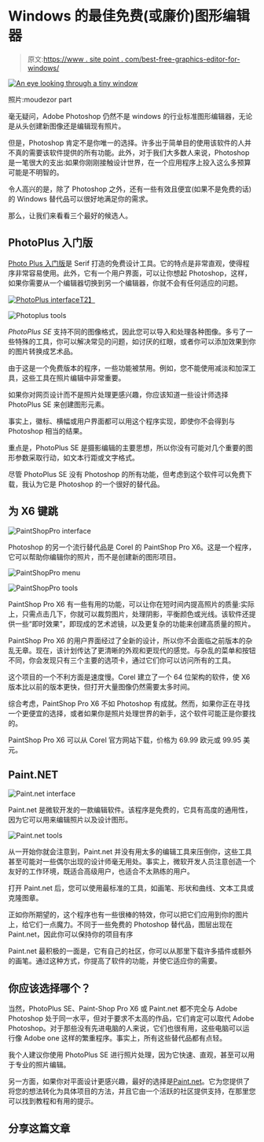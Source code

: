 # Windows 的最佳免费(或廉价)图形编辑器

> 原文:[https://www . site point . com/best-free-graphics-editor-for-windows/](https://www.sitepoint.com/best-free-graphics-editor-for-windows/)

[![An eye looking through a tiny window](../Images/1db52a5c5f63ba51bc2fc29184955f5c.png)](https://www.flickr.com/photos/cornuez/11656164395/)

照片:moudezor part

毫无疑问，Adobe Photoshop 仍然不是 windows 的行业标准图形编辑器，无论是从头创建新图像还是编辑现有照片。

但是，Photoshop 肯定不是你唯一的选择。许多出于简单目的使用该软件的人并不真的需要该软件提供的所有功能。此外，对于我们大多数人来说，Photoshop 是一笔很大的支出:如果你刚刚接触设计世界，在一个应用程序上投入这么多预算可能是不明智的。

令人高兴的是，除了 Photoshop 之外，还有一些有效且便宜(如果不是免费的话)的 Windows 替代品可以很好地满足你的需求。

那么，让我们来看看三个最好的候选人。

## PhotoPlus 入门版

[Photo Plus 入门版](http://www.serif.com/free-photo-editing-software/)是 Serif 打造的免费设计工具。它的特点是非常直观，使得程序非常容易使用。此外，它有一个用户界面，可以让你想起 Photoshop，这样，如果你需要从一个编辑器切换到另一个编辑器，你就不会有任何适应的问题。

[![PhotoPlus interface](../Images/441695bcf0ec0873e88599e6ad778678.png)T2】](http://www.serif.com/free-photo-editing-software/)

![Photoplus tools](../Images/09cab21b9e7657e8086c198ca313674b.png)

*PhotoPlus SE* 支持不同的图像格式，因此您可以导入和处理各种图像。多亏了一些特殊的工具，你可以解决常见的问题，如讨厌的红眼，或者你可以添加效果到你的图片转换成艺术品。

由于这是一个免费版本的程序，一些功能被禁用。例如，您不能使用减淡和加深工具，这些工具在照片编辑中非常重要。

如果你对网页设计而不是照片处理更感兴趣，你应该知道一些设计师选择 PhotoPlus SE 来创建图形元素。

事实上，徽标、横幅或用户界面都可以用这个程序实现，即使你不会得到与 Photoshop 相当的结果。

重点是，PhotoPlus SE 是摄影编辑的主要思想，所以你没有可能对几个重要的图形参数采取行动，如文本行距或文字格式。

尽管 PhotoPlus SE 没有 Photoshop 的所有功能，但考虑到这个软件可以免费下载，我认为它是 Photoshop 的一个很好的替代品。

## 为 X6 键跳

![PaintShopPro interface](../Images/d18af8fc1de2b8395535913240bb386d.png)

Photoshop 的另一个流行替代品是 Corel 的 PaintShop Pro X6。这是一个程序，它可以帮助你编辑你的照片，而不是创建新的图形项目。

![PaintShopPro menu](../Images/74d3935e71cea809ac4e448f92784008.png)

![PaintShopPro tools](../Images/8e1f94cd7a21a57f4307199badbc7c98.png)

PaintShop Pro X6 有一些有用的功能，可以让你在短时间内提高照片的质量:实际上，只需点击几下，你就可以裁剪图片，处理阴影，平衡颜色或光线。该软件还提供一些“即时效果”，即现成的艺术滤镜，以及更复杂的功能来创建高质量的照片。

PaintShop Pro X6 的用户界面经过了全新的设计，所以你不会面临之前版本的杂乱无章。现在，该计划传达了更清晰的外观和更现代的感觉。与杂乱的菜单和按钮不同，你会发现只有三个主要的选项卡，通过它们你可以访问所有的工具。

这个项目的一个不利方面是速度慢。Corel 建立了一个 64 位架构的软件，使 X6 版本比以前的版本更快，但打开大量图像仍然需要太多时间。

综合考虑，PaintShop Pro X6 不如 Photoshop 有成就。然而，如果你正在寻找一个更便宜的选择，或者如果你是照片处理世界的新手，这个软件可能正是你要找的。

PaintShop Pro X6 可以从 Corel 官方网站下载，价格为 69.99 欧元或 99.95 美元。

## Paint.NET

![Paint.net interface](../Images/9ae6684f4d243652582c073c1910d68f.png)

Paint.net 是微软开发的一款编辑软件。该程序是免费的，它具有高度的通用性，因为它可以用来编辑照片以及设计图形。

![Paint.net tools](../Images/64f55927171a6385ae7ddf17d04573e6.png)

从一开始你就会注意到，Paint.net 并没有用太多的编辑工具来压倒你，这些工具甚至可能对一些偶尔出现的设计师毫无用处。事实上，微软开发人员注意创造一个友好的工作环境，既适合高级用户，也适合不太熟练的用户。

打开 Paint.net 后，您可以使用最标准的工具，如画笔、形状和曲线、文本工具或克隆图章。

正如你所期望的，这个程序也有一些很棒的特效，你可以把它们应用到你的图片上，给它们一点魔力。不同于一些免费的 Photoshop 替代品，图层出现在 Paint.net，因此你可以保持你的项目有序

Paint.net 最积极的一面是，它有自己的社区，你可以从那里下载许多插件或额外的画笔。通过这种方式，你提高了软件的功能，并使它适应你的需要。

## 你应该选择哪个？

当然，PhotoPlus SE、Paint-Shop Pro X6 或 Paint.net 都不完全与 Adobe Photoshop 处于同一水平，但对于要求不太高的作品，它们肯定可以取代 Adobe Photoshop。对于那些没有先进电脑的人来说，它们也很有用，这些电脑可以运行像 Adobe one 这样的繁重程序。事实上，所有这些替代品都有点轻。

我个人建议你使用 PhotoPlus SE 进行照片处理，因为它快速、直观，甚至可以用于专业的照片编辑。

另一方面，如果你对平面设计更感兴趣，最好的选择是[Paint.net](http://www.getpaint.net/)。它为您提供了将您的想法转化为具体项目的方法，并且它由一个活跃的社区提供支持，在那里您可以找到教程和有用的提示。

## 分享这篇文章